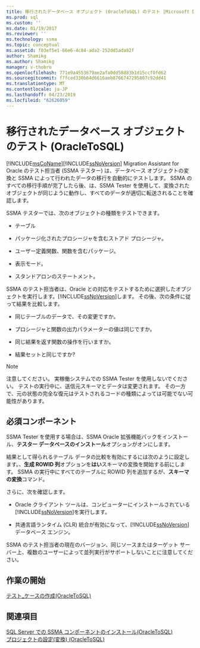 ```yaml
---
title: 移行されたデータベース オブジェクト (OracleToSQL) のテスト |Microsoft Docs
ms.prod: sql
ms.custom: ''
ms.date: 01/19/2017
ms.reviewer: ''
ms.technology: ssma
ms.topic: conceptual
ms.assetid: f03ef5e1-66e6-4c84-ada2-252dd5ada82f
author: Shamikg
ms.author: Shamikg
manager: v-thobro
ms.openlocfilehash: 771e9a4553679ae2afa0dd58d83b1d15ccf0fd62
ms.sourcegitcommit: f7fced330b64d6616aeb8766747295807c92dd41
ms.translationtype: MT
ms.contentlocale: ja-JP
ms.lasthandoff: 04/23/2019
ms.locfileid: "62626059"
---
```

# <a name="testing-migrated-database-objects-oracletosql"></a>移行されたデータベース オブジェクトのテスト (OracleToSQL)
[!INCLUDE[msCoName](../../includes/msconame_md.md)][!INCLUDE[ssNoVersion](../../includes/ssnoversion-md.md)] Migration Assistant for Oracle のテスト担当者 (SSMA テスター) は、データベース オブジェクトの変換と SSMA によって行われたデータの移行を自動的にテストします。 SSMA のすべての移行手順が完了したら後、は、SSMA Tester を使用して、変換されたオブジェクトが同じように動作し、すべてのデータが適切に転送されることを確認します。  
  
SSMA テスターでは、次のオブジェクトの種類をテストできます。  
  
-   テーブル  
  
-   パッケージ化されたプロシージャを含むストアド プロシージャ。  
  
-   ユーザー定義関数、関数を含むパッケージ。  
  
-   表示モード。  
  
-   スタンドアロンのステートメント。  
  
SSMA のテスト担当者は、Oracle との対応をテストするために選択したオブジェクトを実行します。[!INCLUDE[ssNoVersion](../../includes/ssnoversion-md.md)]します。 その後、次の条件に従って結果を比較します。  
  
-   同じテーブルのデータで、その変更ですか。  
  
-   プロシージャと関数の出力パラメーターの値は同じですか。  
  
-   同じ結果を返す関数の操作を行いますか。  
  
-   結果セットと同じですか?  
  
> [!NOTE]  
> 注意してください。 実稼働システムでの SSMA Tester を使用しないでください。 テストの実行中に、送信元スキーマとデータは変更されます。 その一方で、元の状態の完全な復元はテストされるコードの種類によっては可能でない可能性があります。  
  
## <a name="prerequisites"></a>必須コンポーネント  
SSMA Tester を使用する場合は、SSMA Oracle 拡張機能パックをインストール、**テスター データベースのインストール**オプションがオンにします。  
  
結果として得られるテーブル データの比較を有効にするには次のように設定します。、**生成 ROWID 列**オプションを**はい**スキーマの変換を開始する前にします。 SSMA の実行中にすべてのテーブルに ROWID 列を追加するが、**スキーマの変換**コマンド。  
  
さらに、次を確認します。  
  
-   Oracle クライアント ツールは、コンピューターにインストールされている[!INCLUDE[ssNoVersion](../../includes/ssnoversion-md.md)]を実行します。  
  
-   共通言語ランタイム (CLR) 統合が有効になって、[!INCLUDE[ssNoVersion](../../includes/ssnoversion-md.md)]データベース エンジン。  
  
SSMA のテスト担当者の現在のバージョン、同じソースまたはターゲット サーバー上、複数のユーザーによって並列実行がサポートしないことに注意してください。  
  
## <a name="getting-started"></a>作業の開始  
[テスト_ケースの作成&#40;OracleToSQL&#41;](../../ssma/oracle/creating-test-cases-oracletosql.md)  
  
## <a name="see-also"></a>関連項目  
[SQL Server での SSMA コンポーネントのインストール&#40;OracleToSQL&#41;](../../ssma/oracle/installing-ssma-components-on-sql-server-oracletosql.md)  
[プロジェクトの設定&#40;変換&#41; &#40;OracleToSQL&#41;](../../ssma/oracle/project-settings-conversion-oracletosql.md)  
  
